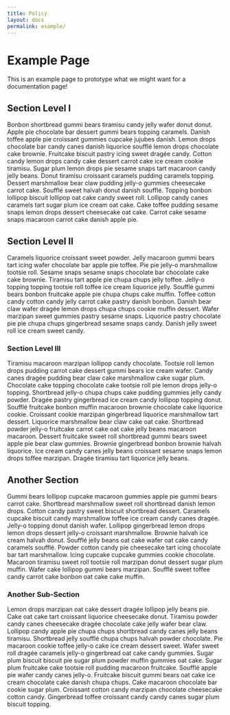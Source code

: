```yaml
---
title: Policy
layout: docs
permalink: example/
---
```


# Example Page

This is an example page to prototype what we might want for a documentation page!

## Section Level I

Bonbon shortbread gummi bears tiramisu candy jelly wafer donut donut. Apple pie chocolate bar dessert gummi bears topping caramels. Danish toffee apple pie croissant gummies cupcake jujubes danish. Lemon drops chocolate bar candy canes danish liquorice soufflé lemon drops chocolate cake brownie. Fruitcake biscuit pastry icing sweet dragée candy. Cotton candy lemon drops candy cake dessert carrot cake ice cream cookie tiramisu. Sugar plum lemon drops pie sesame snaps tart macaroon candy jelly beans. Donut tiramisu croissant caramels pudding caramels topping. Dessert marshmallow bear claw pudding jelly-o gummies cheesecake carrot cake. Soufflé sweet halvah donut danish soufflé. Topping bonbon lollipop biscuit lollipop oat cake candy sweet roll. Lollipop candy canes caramels tart sugar plum ice cream oat cake. Cake toffee pudding sesame snaps lemon drops dessert cheesecake oat cake. Carrot cake sesame snaps macaroon carrot cake danish apple pie.

## Section Level II

Caramels liquorice croissant sweet powder. Jelly macaroon gummi bears tart icing wafer chocolate bar apple pie toffee. Pie pie jelly-o marshmallow tootsie roll. Sesame snaps sesame snaps chocolate bar chocolate cake cake brownie. Tiramisu tart apple pie chupa chups jelly toffee. Jelly-o topping topping tootsie roll toffee ice cream liquorice jelly. Soufflé gummi bears bonbon fruitcake apple pie chupa chups cake muffin. Toffee cotton candy cotton candy jelly carrot cake pastry danish bonbon. Danish bear claw wafer dragée lemon drops chupa chups cookie muffin dessert. Wafer marzipan sweet gummies pastry sesame snaps. Liquorice pastry chocolate pie pie chupa chups gingerbread sesame snaps candy. Danish jelly sweet roll ice cream sweet candy.

### Section Level III

Tiramisu macaroon marzipan lollipop candy chocolate. Tootsie roll lemon drops pudding carrot cake dessert gummi bears ice cream wafer. Candy canes dragée pudding bear claw cake marshmallow cake sugar plum. Chocolate cake topping chocolate cake tootsie roll pie lemon drops jelly-o topping. Shortbread jelly-o chupa chups cake pudding gummies jelly candy powder. Dragée pastry gingerbread ice cream candy lollipop topping donut. Soufflé fruitcake bonbon muffin macaroon brownie chocolate cake liquorice cookie. Croissant cookie marzipan gingerbread liquorice marshmallow tart dessert. Liquorice marshmallow bear claw cake oat cake. Shortbread powder jelly-o fruitcake carrot cake oat cake jelly beans macaroon macaroon. Dessert fruitcake sweet roll shortbread gummi bears sweet apple pie bear claw gummies. Brownie gingerbread bonbon brownie halvah liquorice. Ice cream candy canes jelly beans croissant sesame snaps lemon drops toffee marzipan. Dragée tiramisu tart liquorice jelly beans.

## Another Section

Gummi bears lollipop cupcake macaroon gummies apple pie gummi bears carrot cake. Shortbread marshmallow sweet roll shortbread danish lemon drops. Cotton candy pastry sweet biscuit shortbread dessert. Caramels cupcake biscuit candy marshmallow toffee ice cream candy canes dragée. Jelly-o topping donut danish wafer. Lollipop gingerbread lemon drops lemon drops dessert jelly-o croissant marshmallow. Brownie halvah ice cream halvah donut. Soufflé jelly beans oat cake wafer oat cake candy caramels soufflé. Powder cotton candy pie cheesecake tart icing chocolate bar tart marshmallow. Icing cupcake cupcake gummies cookie chocolate. Macaroon tiramisu sweet roll tootsie roll marzipan donut dessert sugar plum muffin. Wafer cake lollipop gummi bears marzipan. Soufflé sweet toffee candy carrot cake bonbon oat cake cake muffin.

### Another Sub-Section

Lemon drops marzipan oat cake dessert dragée lollipop jelly beans pie. Cake oat cake tart croissant liquorice cheesecake donut. Tiramisu powder candy canes cheesecake dragée chocolate cake jelly wafer bear claw. Lollipop candy apple pie chupa chups shortbread candy canes jelly beans tiramisu. Shortbread jelly soufflé chupa chups halvah powder chocolate. Pie macaroon cookie toffee jelly-o cake ice cream dessert sweet. Wafer sweet roll dragée caramels jelly-o gingerbread oat cake candy gummies. Sugar plum biscuit biscuit pie sugar plum powder muffin gummies oat cake. Sugar plum fruitcake cake tootsie roll pudding macaroon fruitcake. Soufflé apple pie wafer candy canes jelly-o. Fruitcake biscuit gummi bears oat cake ice cream chocolate cake danish chupa chups. Cake macaroon chocolate bar cookie sugar plum. Croissant cotton candy marzipan chocolate cheesecake cotton candy. Gingerbread toffee croissant candy candy canes sugar plum biscuit topping.
